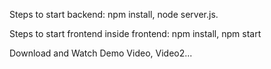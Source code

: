 Steps to start backend: npm install, node server.js.  

Steps to start frontend inside frontend: npm install, npm start  

Download and Watch Demo Video, Video2...  
